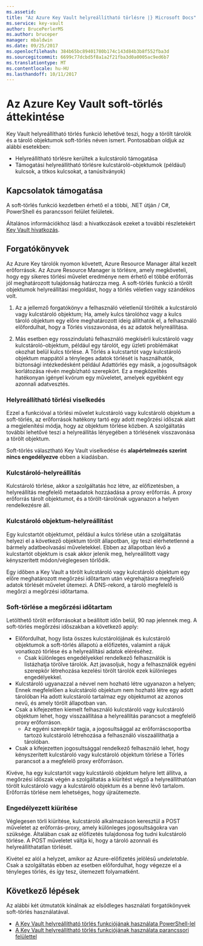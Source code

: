 ```yaml
---
ms.assetid: 
title: "Az Azure Key Vault helyreállítható törlésre |} Microsoft Docs"
ms.service: key-vault
author: BrucePerlerMS
ms.author: bruceper
manager: mbaldwin
ms.date: 09/25/2017
ms.openlocfilehash: 384b65bc89401780b174c143d84b3b8f552fba3d
ms.sourcegitcommit: 6699c77dcbd5f8a1a2f21fba3d0a0005ac9ed6b7
ms.translationtype: MT
ms.contentlocale: hu-HU
ms.lasthandoff: 10/11/2017
---
```

# <a name="azure-key-vault-soft-delete-overview"></a>Az Azure Key Vault soft-törlés áttekintése

Key Vault helyreállítható törlés funkció lehetővé teszi, hogy a törölt tárolók és a tároló objektumok soft-törlés néven ismert. Pontosabban oldjuk az alábbi esetekben:

- Helyreállítható törlésre kerültek a kulcstároló támogatása
- Támogatási helyreállítható törlésre kulcstároló-objektumok (például) kulcsok, a titkos kulcsokat, a tanúsítványok)

## <a name="supporting-interfaces"></a>Kapcsolatok támogatása

A soft-törlés funkció kezdetben érhető el a többi, .NET útján / C#, PowerShell és parancssori felület felületek.

Általános információkhoz lásd: a hivatkozások ezeket a további részletekért [Key Vault hivatkozás](https://docs.microsoft.com/azure/key-vault/).

## <a name="scenarios"></a>Forgatókönyvek

Az Azure Key tárolók nyomon követett, Azure Resource Manager által kezelt erőforrások. Az Azure Resource Manager is törlésre, amely megköveteli, hogy egy sikeres törlési művelet eredménye nem érhető el többé erőforrás jól meghatározott tulajdonság határozza meg. A soft-törlés funkció a törölt objektumok helyreállítási megoldást, hogy a törlés véletlen vagy szándékos volt.

1. Az a jellemző forgatókönyv a felhasználó véletlenül törölték a kulcstároló vagy kulcstároló objektum; Ha, amely kulcs tárolóhoz vagy a kulcs tároló objektum egy előre meghatározott ideig állíthatók el, a felhasználó előfordulhat, hogy a Törlés visszavonása, és az adatok helyreállítása.

2. Más esetben egy rosszindulatú felhasználó megkísérli kulcstároló vagy kulcstároló-objektum, például egy tárolót, egy üzleti problémákat okozhat belül kulcs törlése. A Törlés a kulcstartót vagy kulcstároló objektum mappától a tényleges adatok törlését is használhatók, biztonsági intézkedésként például Adattörlés egy másik, a jogosultságok korlátozása révén megbízható szerepkört. Ez a megközelítés hatékonyan igényel kvórum egy műveletet, amelyek egyébként egy azonnali adatvesztés.

### <a name="soft-delete-behavior"></a>Helyreállítható törlési viselkedés

Ezzel a funkcióval a törlési művelet kulcstároló vagy kulcstároló objektum a soft-törlés, az erőforrások hatékony tartó egy adott megőrzési időszak alatt a megjelenítési módja, hogy az objektum törlése közben. A szolgáltatás további lehetővé teszi a helyreállítás lényegében a törlésének visszavonása a törölt objektum. 

Soft-törlés választható Key Vault viselkedése és **alapértelmezés szerint nincs engedélyezve** ebben a kiadásban. 

### <a name="key-vault-recovery"></a>Kulcstároló-helyreállítás

Kulcstároló törlése, akkor a szolgáltatás hoz létre, az előfizetésben, a helyreállítás megfelelő metaadatok hozzáadása a proxy erőforrás. A proxy erőforrás tárolt objektumot, és a törölt-tárolónak ugyanazon a helyen rendelkezésre áll. 

### <a name="key-vault-object-recovery"></a>Kulcstároló objektum-helyreállítást

Egy kulcstartót objektumot, például a kulcs törlése után a szolgáltatás helyezi el a következő objektum törölt állapotban, így teszi elérhetetlenné a bármely adatbeolvasási műveletekkel. Ebben az állapotban lévő a kulcstartót objektum is csak akkor jelenik meg, helyreállított vagy kényszerített módon/véglegesen törlődik. 

Egy időben a Key Vault a törölt kulcstároló vagy kulcstároló objektum egy előre meghatározott megőrzési időtartam után végrehajtásra megfelelő adatok törlését művelet ütemezi. A DNS-rekord, a tároló megfelelő is megőrzi a megőrzési időtartama.

### <a name="soft-delete-retention-period"></a>Soft-törlése a megőrzési időtartam

Letölthető törölt erőforrásokat a beállított időn belül, 90 nap jelennek meg. A soft-törlés megőrzési időszakban a következő apply:

- Előfordulhat, hogy lista összes kulcstárolójának és kulcstároló objektumok a soft-törlés állapotú a előfizetés, valamint a rájuk vonatkozó törlése és a helyreállítási adatok eléréséhez.
    - Csak különleges engedélyekkel rendelkező felhasználók is listázhatja törölve tárolók. Azt javasoljuk, hogy a felhasználók egyéni szerepkör létrehozása kezelési törölt tárolók ezek különleges engedélyekkel.
- Kulcstároló ugyanazzal a névvel nem hozható létre ugyanazon a helyen; Ennek megfelelően a kulcstároló objektum nem hozható létre egy adott tárolóban Ha adott kulcstároló tartalmaz egy objektumot az azonos nevű, és amely törölt állapotban van. 
- Csak a kifejezetten kiemelt felhasználó kulcstároló vagy kulcstároló objektum lehet, hogy visszaállítása a helyreállítás parancsot a megfelelő proxy erőforráson.
    - Az egyéni szerepkör tagja, a jogosultsággal az erőforráscsoportba tartozó kulcstároló létrehozása a felhasználó visszaállíthatja a tárolóban.
- Csak a kifejezetten jogosultsággal rendelkező felhasználó lehet, hogy kényszerített kulcstároló vagy kulcstároló objektum törlése a Törlés parancsot a a megfelelő proxy erőforráson.

Kivéve, ha egy kulcstartót vagy kulcstároló objektum helyre lett állítva, a megőrzési időszak végén a szolgáltatás a kiürítést végző a helyreállíthatóan törölt kulcstároló vagy a kulcstároló objektum és a benne lévő tartalom. Erőforrás törlése nem lehetséges, hogy újraütemezte.

### <a name="permitted-purge"></a>Engedélyezett kiürítése

Véglegesen törli kiürítése, kulcstároló alkalmazáson keresztül a POST műveletet az erőforrás-proxy, amely különleges jogosultságokra van szüksége. Általában csak az előfizetés tulajdonosa fog tudni kulcstároló törlése. A POST műveletet váltja ki, hogy a tároló azonnali és helyreállíthatatlan törlését. 

Kivétel ez alól a helyzet, amikor az Azure-előfizetés jelölésű *undeletable*. Csak a szolgáltatás ebben az esetben előfordulhat, hogy végezze el a tényleges törlés, és így tesz, ütemezett folyamatként. 

## <a name="next-steps"></a>Következő lépések

Az alábbi két útmutatók kínálnak az elsődleges használati forgatókönyvek soft-törlés használatával.

- [A Key Vault helyreállítható törlés funkciójának használata PowerShell-lel](key-vault-soft-delete-powershell.md) 
- [A Key Vault helyreállítható törlés funkciójának használata parancssori felülettel](key-vault-soft-delete-cli.md)

